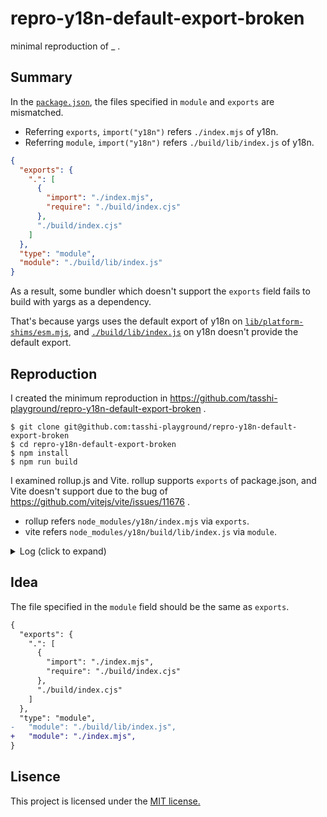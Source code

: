 # repro-y18n-default-export-broken

minimal reproduction of \_ .

## Summary

In the [`package.json`](https://github.com/yargs/y18n/blob/ad1a31b730a5034218b546e8542bb691b84992b2/package.json), the files specified in `module` and `exports` are mismatched.

- Referring `exports`, `import("y18n")` refers `./index.mjs` of y18n.
- Referring `module`, `import("y18n")` refers `./build/lib/index.js` of y18n.

```json
{
  "exports": {
    ".": [
      {
        "import": "./index.mjs",
        "require": "./build/index.cjs"
      },
      "./build/index.cjs"
    ]
  },
  "type": "module",
  "module": "./build/lib/index.js"
}
```

As a result, some bundler which doesn't support the `exports` field fails to build with yargs as a dependency.

That's because yargs uses the default export of y18n on [`lib/platform-shims/esm.mjs`](https://github.com/yargs/yargs/blob/f37ee6f7da386a1244bf0a0c21b9572f2bb3131b/lib/platform-shims/esm.mjs),
and [`./build/lib/index.js`](https://github.com/yargs/y18n/blob/ad1a31b730a5034218b546e8542bb691b84992b2/lib/index.ts) on y18n doesn't provide the default export.

## Reproduction

I created the minimum reproduction in https://github.com/tasshi-playground/repro-y18n-default-export-broken .

```shell
$ git clone git@github.com:tasshi-playground/repro-y18n-default-export-broken
$ cd repro-y18n-default-export-broken
$ npm install
$ npm run build
```

I examined rollup.js and Vite.
rollup supports `exports` of package.json, and Vite doesn't support due to the bug of https://github.com/vitejs/vite/issues/11676 .

- rollup refers `node_modules/y18n/index.mjs` via `exports`.
- vite refers `node_modules/y18n/build/lib/index.js` via `module`.

<details>
<summary>Log (click to expand)</summary>

### rollup.js tried to build the code `import y18n from "y18n"` (succeeded)

```shell
$ npm run build:rollup:import-default-export-of-y18n

> repro-y18n-default-export-broken@1.0.0 build:rollup:import-default-export-of-y18n
> rollup --config ./rollup.config.default-export.mjs


src/importing-default-export.mjs → dist...
created dist in 49ms

```

### rollup.js tried to build the code `import { y18n } from "y18n"` (failed)

```shell
$ npm run build:rollup:import-named-export-of-y18n

> repro-y18n-default-export-broken@1.0.0 build:rollup:import-named-export-of-y18n
> rollup --config ./rollup.config.named-export.mjs


src/importing-named-export.mjs → dist...
[!] RollupError: "y18n" is not exported by "node_modules/y18n/index.mjs", imported by "src/importing-named-export.mjs".
https://rollupjs.org/guide/en/#error-name-is-not-exported-by-module
src/importing-named-export.mjs (1:9)
1: import { y18n } from "y18n";
            ^
2:
3: console.log(y18n);
    at error (/Users/tasshi/git/mshrtsr/repro-y18n-default-export-broken/node_modules/rollup/dist/shared/rollup.js:210:30)
    at Module.error (/Users/tasshi/git/mshrtsr/repro-y18n-default-export-broken/node_modules/rollup/dist/shared/rollup.js:13578:16)
    at Module.traceVariable (/Users/tasshi/git/mshrtsr/repro-y18n-default-export-broken/node_modules/rollup/dist/shared/rollup.js:13961:29)
    at ModuleScope.findVariable (/Users/tasshi/git/mshrtsr/repro-y18n-default-export-broken/node_modules/rollup/dist/shared/rollup.js:12442:39)
    at Identifier.bind (/Users/tasshi/git/mshrtsr/repro-y18n-default-export-broken/node_modules/rollup/dist/shared/rollup.js:8371:40)
    at CallExpression.bind (/Users/tasshi/git/mshrtsr/repro-y18n-default-export-broken/node_modules/rollup/dist/shared/rollup.js:6165:28)
    at CallExpression.bind (/Users/tasshi/git/mshrtsr/repro-y18n-default-export-broken/node_modules/rollup/dist/shared/rollup.js:9888:15)
    at ExpressionStatement.bind (/Users/tasshi/git/mshrtsr/repro-y18n-default-export-broken/node_modules/rollup/dist/shared/rollup.js:6169:23)
    at Program.bind (/Users/tasshi/git/mshrtsr/repro-y18n-default-export-broken/node_modules/rollup/dist/shared/rollup.js:6165:28)
    at Module.bindReferences (/Users/tasshi/git/mshrtsr/repro-y18n-default-export-broken/node_modules/rollup/dist/shared/rollup.js:13574:18)
```

### Vite tried to build the code `import y18n from "y18n"` (failed)

```shell
$ npm run build:vite:import-default-export-of-y18n

> repro-y18n-default-export-broken@1.0.0 build:vite:import-default-export-of-y18n
> vite build --config ./vite.config.default-export.mjs

vite v4.0.4 building for production...
✓ 2 modules transformed.
"default" is not exported by "node_modules/y18n/build/lib/index.js", imported by "src/importing-default-export.mjs".
file: /Users/tasshi/git/mshrtsr/repro-y18n-default-export-broken/src/importing-default-export.mjs:1:7
1: import y18n from "y18n";
          ^
2:
3: console.log(y18n);
error during build:
RollupError: "default" is not exported by "node_modules/y18n/build/lib/index.js", imported by "src/importing-default-export.mjs".
    at error (file:///Users/tasshi/git/mshrtsr/repro-y18n-default-export-broken/node_modules/rollup/dist/es/shared/rollup.js:2041:30)
    at Module.error (file:///Users/tasshi/git/mshrtsr/repro-y18n-default-export-broken/node_modules/rollup/dist/es/shared/rollup.js:13062:16)
    at Module.traceVariable (file:///Users/tasshi/git/mshrtsr/repro-y18n-default-export-broken/node_modules/rollup/dist/es/shared/rollup.js:13445:29)
    at ModuleScope.findVariable (file:///Users/tasshi/git/mshrtsr/repro-y18n-default-export-broken/node_modules/rollup/dist/es/shared/rollup.js:11926:39)
    at Identifier.bind (file:///Users/tasshi/git/mshrtsr/repro-y18n-default-export-broken/node_modules/rollup/dist/es/shared/rollup.js:7855:40)
    at CallExpression.bind (file:///Users/tasshi/git/mshrtsr/repro-y18n-default-export-broken/node_modules/rollup/dist/es/shared/rollup.js:5649:28)
    at CallExpression.bind (file:///Users/tasshi/git/mshrtsr/repro-y18n-default-export-broken/node_modules/rollup/dist/es/shared/rollup.js:9372:15)
    at ExpressionStatement.bind (file:///Users/tasshi/git/mshrtsr/repro-y18n-default-export-broken/node_modules/rollup/dist/es/shared/rollup.js:5653:23)
    at Program.bind (file:///Users/tasshi/git/mshrtsr/repro-y18n-default-export-broken/node_modules/rollup/dist/es/shared/rollup.js:5649:28)
    at Module.bindReferences (file:///Users/tasshi/git/mshrtsr/repro-y18n-default-export-broken/node_modules/rollup/dist/es/shared/rollup.js:13058:18)
```

### Vite tried to build the code `import { y18n } from "y18n"` (succeeded)

```shell
$ npm run build:vite:import-named-export-of-y18n

> repro-y18n-default-export-broken@1.0.0 build:vite:import-named-export-of-y18n
> vite build --config ./vite.config.named-export.mjs

vite v4.0.4 building for production...
✓ 2 modules transformed.
dist/importing-named-export.vite.cjs  2.84 kB │ gzip: 1.10 kB
```

</details>

## Idea

The file specified in the `module` field should be the same as `exports`.

```diff
{
  "exports": {
    ".": [
      {
        "import": "./index.mjs",
        "require": "./build/index.cjs"
      },
      "./build/index.cjs"
    ]
  },
  "type": "module",
-   "module": "./build/lib/index.js",
+   "module": "./index.mjs",
}
```

## Lisence

This project is licensed under the [MIT license.](./LICENSE)

